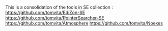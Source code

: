 This is a consolidation of the tools in SE collection : 
https://github.com/tomvita/EdiZon-SE
https://github.com/tomvita/PointerSearcher-SE
https://github.com/tomvita/Atmosphere
https://github.com/tomvita/Noexes
